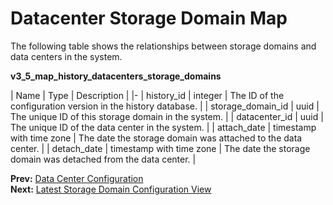 # Datacenter Storage Domain Map

The following table shows the relationships between storage domains and data centers in the system.

**v3_5_map_history_datacenters_storage_domains**

| Name | Type | Description |
|-
| history_id | integer | The ID of the configuration version in the history database. |
| storage_domain_id | uuid | The unique ID of this storage domain in the system. |
| datacenter_id | uuid | The unique ID of the data center in the system. |
| attach_date | timestamp with time zone | The date the storage domain was attached to the data center. |
| detach_date | timestamp with time zone | The date the storage domain was detached from the data center. |

**Prev:** [Data Center Configuration](Latest_datacenter_configuration_view1) <br>
**Next:** [Latest Storage Domain Configuration View](Latest_storage_domain_configuration_view)
